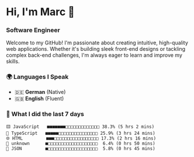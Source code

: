 # Hi, I'm Marc 👋 
### Software Engineer

Welcome to my GitHub! I'm passionate about creating intuitive, high-quality web applications. Whether it's building sleek front-end designs or tackling complex back-end challenges, I'm always eager to learn and improve my skills.  

### 🌍 Languages I Speak  
- 🇩🇪 **German** (Native)  
- 🇬🇧 **English** (Fluent)

### 🤯 What I did the last 7 days

```
🟨 JavaScript   ■■■■■■■□□□□□□□□□□□□□ 38.3% (5 hrs 2 mins)
🔷 TypeScript   ■■■■■□□□□□□□□□□□□□□□ 25.9% (3 hrs 24 mins)
🌐 HTML         ■■■□□□□□□□□□□□□□□□□□ 17.3% (2 hrs 16 mins)
📄 unknown      ■□□□□□□□□□□□□□□□□□□□  6.4% (0 hrs 50 mins)
📄 JSON         ■□□□□□□□□□□□□□□□□□□□  5.8% (0 hrs 45 mins)
```